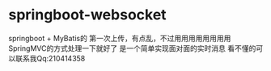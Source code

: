 # springboot-websocket
springboot + MyBatis的
第一次上传，有点乱，不过用用用用用用用用SpringMVC的方式处理一下就好了
是一个简单实现面对面的实时消息
看不懂的可以联系我Qq:210414358
